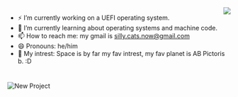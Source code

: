   <img align="right" src="https://visitor-badge.laobi.icu/badge?page_id=TortillaPapper.TortillaPapper"/>

- ⚡ I’m currently working on a UEFI operating system.
- 🌱 I’m currently learning about operating systems and machine code.
- 📫 How to reach me: my gmail is silly.cats.now@gmail.com
- 😄 Pronouns: he/him
- 🔭 My intrest: Space is by far my fav intrest, my fav planet is AB Pictoris b. :D

#
  
![New Project](https://github.com/TortillaPapper/TortillaPapper/assets/165419437/0894ee34-bd15-47e1-ba5e-b621c084d11d)
